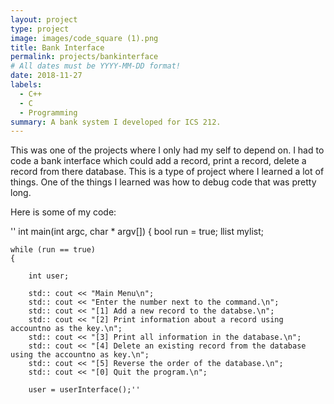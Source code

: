 ```yaml
---
layout: project
type: project
image: images/code_square (1).png
title: Bank Interface
permalink: projects/bankinterface
# All dates must be YYYY-MM-DD format!
date: 2018-11-27
labels:
  - C++
  - C
  - Programming
summary: A bank system I developed for ICS 212.
---
```


This was one of the projects where I only had my self to depend on. I had to code a bank interface which could add a record, print a record, delete a record from there database. This is a type of project where I learned a lot of things. One of the things I learned was how to debug code that was pretty long.

 Here is some of my code:
 
''
int main(int argc, char * argv[])
{
    bool run = true;
    llist mylist;
   
    while (run == true)
    {

        int user;
    
        std:: cout << "Main Menu\n";
        std:: cout << "Enter the number next to the command.\n";
        std:: cout << "[1] Add a new record to the databse.\n";
        std:: cout << "[2] Print information about a record using accountno as the key.\n";
        std:: cout << "[3] Print all information in the database.\n";
        std:: cout << "[4] Delete an existing record from the database using the accountno as key.\n";
        std:: cout << "[5] Reverse the order of the database.\n";
        std:: cout << "[0] Quit the program.\n";    
    
        user = userInterface();''
